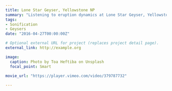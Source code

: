 ```yaml
---
title: Lone Star Geyser, Yellowstone NP
summary: "Listening to eruption dynamics at Lone Star Geyser, Yellowstone, with multivariate sonification. Data collected with Yellowstone NP Research Permit SC-5826."
tags:
- Sonification
- Geysers
date: "2016-04-27T00:00:00Z"

# Optional external URL for project (replaces project detail page).
external_link: http://example.org

image:
  caption: Photo by Toa Heftiba on Unsplash
  focal_point: Smart
  
movie_url: "https://player.vimeo.com/video/379787732"

---
```


